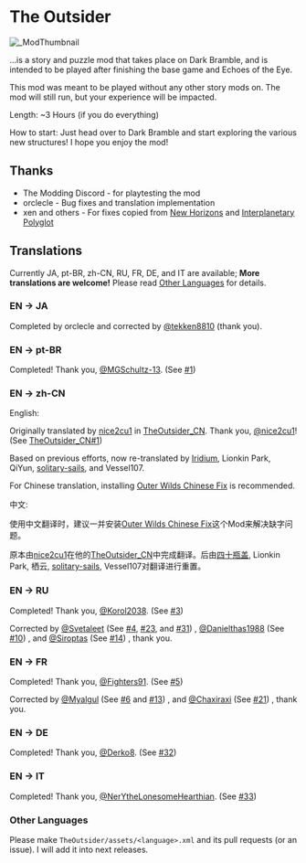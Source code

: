 # The Outsider
![_ModThumbnail](https://user-images.githubusercontent.com/117133929/206883146-e18a21eb-ee4c-48ac-b8b3-08a9938adbf3.png)

...is a story and puzzle mod that takes place on Dark Bramble, and is intended to be played after finishing the base game and Echoes of the Eye.

This mod was meant to be played without any other story mods on. The mod will still run, but your experience will be impacted.

Length: ~3 Hours (if you do everything)

How to start: Just head over to Dark Bramble and start exploring the various new structures! I hope you enjoy the mod!

## Thanks
* The Modding Discord - for playtesting the mod
* orclecle - Bug fixes and translation implementation
* xen and others - For fixes copied from [New Horizons](https://outerwildsmods.com/mods/newhorizons/) and [Interplanetary Polyglot](https://outerwildsmods.com/mods/interplanetarypolyglot/)

## Translations

Currently JA, pt-BR, zh-CN, RU, FR, DE, and IT are available;
**More translations are welcome!** Please read [Other Languages](#other-languages) for details.

### EN -> JA

Completed by orclecle and corrected by [@tekken8810](https://twitter.com/tekken8810) (thank you).

### EN -> pt-BR

Completed! Thank you, [@MGSchultz-13](https://github.com/MGSchultz-13). (See [#1](https://github.com/TRSasasusu/TranslationForTheOutsider/issues/1))

### EN -> zh-CN

English:

Originally translated by [nice2cu1](https://github.com/nice2cu1) in [TheOutsider_CN](https://github.com/nice2cu1/TheOutsider_CN). Thank you, [@nice2cu1](https://github.com/nice2cu1)! (See [TheOutsider_CN#1](https://github.com/nice2cu1/TheOutsider_CN/issues/1))

Based on previous efforts, now re-translated by [Iridium](https://space.bilibili.com/7834690), Lionkin Park, QiYun, [solitary-sails](https://github.com/solitary-sails), and Vessel107.

For Chinese translation, installing [Outer Wilds Chinese Fix](https://outerwildsmods.com/mods/outerwildschinesefix/) is recommended.

中文:

使用中文翻译时，建议一并安装[Outer Wilds Chinese Fix](https://outerwildsmods.com/mods/outerwildschinesefix/)这个Mod来解决缺字问题。

原本由[nice2cu1](https://github.com/nice2cu1)在他的[TheOutsider_CN](https://github.com/nice2cu1/TheOutsider_CN)中完成翻译。后由[四十瓶盖](https://space.bilibili.com/7834690), Lionkin Park, 栖云, [solitary-sails](https://github.com/solitary-sails), Vessel107对翻译进行重置。

### EN -> RU

Completed! Thank you, [@Korol2038](https://github.com/Korol2038). (See [#3](https://github.com/TRSasasusu/TranslationForTheOutsider/issues/3))

Corrected by [@Svetaleet](https://github.com/Svetaleet) (See [#4](https://github.com/TRSasasusu/TranslationForTheOutsider/issues/4), [#23](https://github.com/TRSasasusu/TranslationForTheOutsider/issues/23), and [#31](https://github.com/TRSasasusu/TranslationForTheOutsider/issues/31))
, [@Danielthas1988](https://github.com/Danielthas1988) (See [#10](https://github.com/TRSasasusu/TranslationForTheOutsider/issues/10))
, and [@Siroptas](https://github.com/Siroptas) (See [#14](https://github.com/TRSasasusu/TranslationForTheOutsider/issues/14))
, thank you.

### EN -> FR

Completed! Thank you, [@Fighters91](https://github.com/Fighters91). (See [#5](https://github.com/TRSasasusu/TranslationForTheOutsider/pull/5))

Corrected by [@Myalgul](https://github.com/Myalgul) (See [#6](https://github.com/TRSasasusu/TranslationForTheOutsider/pull/6) and [#13](https://github.com/TRSasasusu/TranslationForTheOutsider/pull/13))
, and [@Chaxiraxi](https://github.com/Chaxiraxi) (See [#21](https://github.com/TRSasasusu/TranslationForTheOutsider/pull/21))
, thank you.

### EN -> DE

Completed! Thank you, [@Derko8](https://github.com/Derko8). (See [#32](https://github.com/TRSasasusu/TranslationForTheOutsider/pull/32))

### EN -> IT

Completed! Thank you, [@NerYtheLonesomeHearthian](https://github.com/NerYtheLonesomeHearthian). (See [#33](https://github.com/TRSasasusu/TranslationForTheOutsider/issues/33))

### Other Languages

Please make `TheOutsider/assets/<language>.xml` and its pull requests (or an issue). I will add it into next releases.
